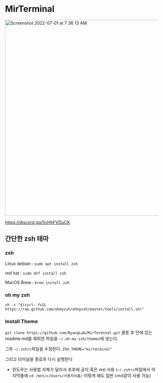 # MirTerminal

<img width="645" alt="Screenshot 2022-07-01 at 7 36 13 AM" src="https://user-images.githubusercontent.com/72956792/176789986-70f6e47d-af39-4aa7-85cb-f535a6ce9ab3.png">

https://discord.gg/5vHhFVDuCK

## 간단한 zsh 테마

### zsh

Linux
debian : `sudo apt install zsh`

red hat : `sudo dnf install zsh`

MacOS
Brew : `brew install zsh`

### oh my zsh

`sh -c "$(curl -fsSL https://raw.github.com/ohmyzsh/ohmyzsh/master/tools/install.sh)"`

### Install Theme

`git clone https://github.com/NyangLab/MirTerminal.git`
클론 후 안에 있는 readme.md를 제외한 파일을 `~/.oh-my-zsh/themes`에 넣는다.

그후 `~/.zshrc`파일을 수정한다.
`ZSH_THEME="mirterminal"`

그리고 터미널을 종료후 다시 실행한다

+ 윈도우는 사용법 자체가 달라서 추후에 공지 혹은 wsl 사용 (`~/.zshrc`파일에서 마지막줄에 `cd /mnt/c/Users/사용자이름/` 이렇게 해도 일반 cmd같이 사용 가능)
